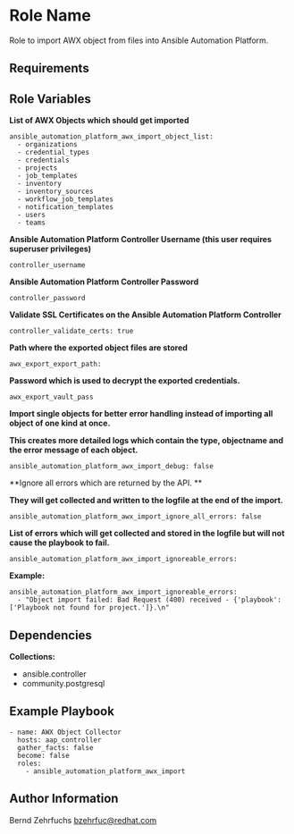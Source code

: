 Role Name
=========

Role to import AWX object from files into Ansible Automation Platform.

Requirements
------------

Role Variables
--------------

**List of AWX Objects which should get imported**

```
ansible_automation_platform_awx_import_object_list:
  - organizations
  - credential_types
  - credentials
  - projects
  - job_templates
  - inventory
  - inventory_sources
  - workflow_job_templates
  - notification_templates
  - users
  - teams
```

**Ansible Automation Platform Controller Username (this user requires superuser privileges)**

```
controller_username
```

**Ansible Automation Platform Controller Password**

```
controller_password
```

**Validate SSL Certificates on the Ansible Automation Platform Controller**

```
controller_validate_certs: true
```

**Path where the exported object files are stored**

```
awx_export_export_path:
```

**Password which is used to decrypt the exported credentials.**

```
awx_export_vault_pass
```

**Import single objects for better error handling instead of importing all object of one kind at once.**

**This creates more detailed logs which contain the type, objectname and the error message of each object.**

```
ansible_automation_platform_awx_import_debug: false
```

**Ignore all errors which are returned by the API. **

**They will get collected and written to the logfile at the end of the import.**

```
ansible_automation_platform_awx_import_ignore_all_errors: false
```

**List of errors which will get collected and stored in the logfile but will not cause the playbook to fail.**

```
ansible_automation_platform_awx_import_ignoreable_errors:
```

**Example:**

```
ansible_automation_platform_awx_import_ignoreable_errors:
  - "Object import failed: Bad Request (400) received - {'playbook': ['Playbook not found for project.']}.\n"
```


Dependencies
------------

**Collections:**

- ansible.controller
- community.postgresql

Example Playbook
----------------

```
- name: AWX Object Collector
  hosts: aap_controller
  gather_facts: false
  become: false
  roles:
    - ansible_automation_platform_awx_import
```

Author Information
------------------

Bernd Zehrfuchs <bzehrfuc@redhat.com>
